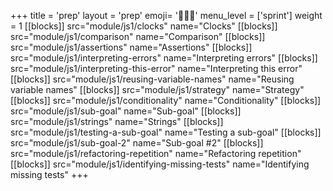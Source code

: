 +++
title = 'prep'
layout = 'prep'
emoji= '🧑🏾‍💻'
menu_level = ['sprint']
weight = 1
[[blocks]]
src="module/js1/clocks"
name="Clocks"
[[blocks]]
src="module/js1/comparison"
name="Comparison"
[[blocks]]
src="module/js1/assertions"
name="Assertions"
[[blocks]]
src="module/js1/interpreting-errors"
name="Interpreting errors"
[[blocks]]
src="module/js1/interpreting-this-error"
name="Interpreting this error"
[[blocks]]
src="module/js1/reusing-variable-names"
name="Reusing variable names"
[[blocks]]
src="module/js1/strategy"
name="Strategy"
[[blocks]]
src="module/js1/conditionality"
name="Conditionality"
[[blocks]]
src="module/js1/sub-goal"
name="Sub-goal"
[[blocks]]
src="module/js1/strings"
name="Strings"
[[blocks]]
src="module/js1/testing-a-sub-goal"
name="Testing a sub-goal"
[[blocks]]
src="module/js1/sub-goal-2"
name="Sub-goal #2"
[[blocks]]
src="module/js1/refactoring-repetition"
name="Refactoring repetition"
[[blocks]]
src="module/js1/identifying-missing-tests"
name="Identifying missing tests"
+++
